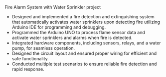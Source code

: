 Fire Alarm System with Water Sprinkler project

- Designed and implemented a fire detection and extinguishing system that automatically activates water
sprinklers upon detecting fire utilizing Arduino IDE for programming and debugging.
- Programmed the Arduino UNO to process flame sensor data and activate water sprinklers and alarms
when fire is detected.
- Integrated hardware components, including sensors, relays, and a water pump, for seamless operation.
- Designed the circuit layout and ensured proper wiring for efficient and safe functionality.
- Conducted multiple test scenarios to ensure reliable fire detection and rapid response.
